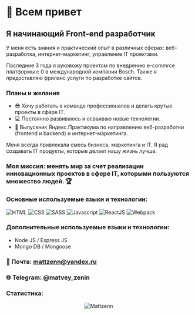 # 👋 Всем привет
## Я начинающий Front-end разработчик

У меня есть знания и практический опыт в различных сферах: веб-разработка, интернет-маркетинг, управление IT проектами.

Последние 3 года я руковожу проектом по внедрению e-commrce платформы с 0 в международной компании Bosch. Также я предоставляю фриланс услуги по разработке сайтов.

### Планы и желания
+ 😎 Хочу работать в команде профессионалов и делать крутые проекты в сфере IT.
+ 💻 Постоянно развиваюсь и осваиваю новые технологии.
+ 📙 Выпускник Яндекс.Практикума по направлению веб-разработки (frontend и backend) и интернет-маркетинга.

Меня всегда привлекала смесь бизнеса, маркетинга и IT. Я рад создавать IT продукты, которые делает нашу жизнь лучше.

### Моя миссия: менять мир за счет реализации инновационных проектов в сфере IT, которыми пользуются множество людей. 🏆

### Основные используемые языки и технологии: 
![HTML](https://img.shields.io/badge/-HTML-0d1117?style=for-the-badge&logo=html5)
![CSS](https://img.shields.io/badge/-CSS-0d1117?style=for-the-badge&logo=css3)
![SASS](https://img.shields.io/badge/-CSS-0d1117?style=for-the-badge&logo=sass)
![Javascript](https://img.shields.io/badge/-Javascript-0d1117?style=for-the-badge&logo=Javascript)
![ReactJS](https://img.shields.io/badge/-ReactJS-0d1117?style=for-the-badge&logo=React)
![Webpack](https://img.shields.io/badge/-Webpack-0d1117?style=for-the-badge&logo=Webpack)


### Дополнительные используемые языки и технологии:
+ Node JS / Express JS
+ Mongo DB / Mongoose

### 📧 Почта: mattzenn@yandex.ru
### 🌐 Telegram: @matvey_zenin

### Статистика:

<p align="center">
  <img src="https://github-readme-stats.vercel.app/api/top-langs?username=Mattzenn&show_icons=true&locale=en&layout=compact&count_private=true&theme=gruvbox&hide=python&langs_count=8" alt="Mattzenn" />
</p>
